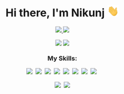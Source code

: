 <h1 align="center">Hi there, I'm Nikunj <img src="https://raw.githubusercontent.com/ABSphreak/ABSphreak/master/gifs/Hi.gif" height="30" /></h1>
<p align='center'>
  <a href="https://www.instagram.com/nikunjmathur08/">
    <img src="https://img.shields.io/badge/instagram-%23E4405F.svg?&style=for-the-badge&logo=instagram&logoColor=white" />        
  </a>
  <a href="https://www.linkedin.com/in/nikunjmathur08/">
    <img src="https://img.shields.io/badge/LinkedIn-0077B5?style=for-the-badge&logo=linkedin&logoColor=white" />
  </a>
</p>

<p align='center'>
  <img align="center" src="https://github-readme-stats.vercel.app/api?username=nikunjmathur08&show_icons=true&count_private=true&theme=noctis_minimus&cache_bust=1" height="150"/>
  <img align="center" src="https://github-readme-stats.vercel.app/api/top-langs/?username=nikunjmathur08&layout=compact&theme=noctis_minimus" height="150" />
</p>

<h3 align="center">My Skills:</h3>
<p align="center">
  <!--HTML-->
  <a href="https://github.com/nikunjmathur08"><img src="https://img.shields.io/badge/html5%20-%23E34F26.svg?&style=for-the-badge&logo=html5&logoColor=white"></a>&nbsp;
  <!--CSS-->
  <a href="https://github.com/nikunjmathur08"><img src="https://img.shields.io/badge/css3%20-%231572B6.svg?&style=for-the-badge&logo=css3&logoColor=white"></a>&nbsp;
  <!--JavaScript-->
  <a href="https://github.com/nikunjmathur08"><img src="https://img.shields.io/badge/javascript%20-%23323330.svg?&style=for-the-badge&logo=javascript&logoColor=%23F7DF1E"></a>&nbsp;
  <!--TypeScript-->
  <a href="https://github.com/nikunjmathur08"><img src="https://img.shields.io/badge/typescript%20-%23323330.svg?&style=for-the-badge&logo=typescript&logoColor=blue"></a>&nbsp;
  <!--React-->
  <a href="https://github.com/nikunjmathur08"><img src="https://img.shields.io/badge/react%20-%23323330.svg?&style=for-the-badge&logo=react&logoColor=%61dbfb"></a>&nbsp;
  <!--MongoDB-->
  <a href="https://github.com/nikunjmathur08"><img src="https://img.shields.io/badge/mongodb%20-%23323330.svg?&style=for-the-badge&logo=mongodb&logoColor=%61dbfb"></a>&nbsp;
  <!--Express-->
  <a href="https://github.com/nikunjmathur08"><img src="https://img.shields.io/badge/express%20-%23323330.svg?&style=for-the-badge&logo=express&logoColor=%61dbfb"></a>&nbsp;
  <!--Python-->
  <a href="https://github.com/nikunjmathur08"><img src="https://img.shields.io/badge/python%20-%2314354C.svg?&style=for-the-badge&logo=python&logoColor=white"></a>&nbsp;
</p>

<p align='center'>
<a href="https://github.com/nikunjmathur08/not-RISK"><img align="center" src="https://github-readme-stats.vercel.app/api/pin/?username=nikunjmathur08&repo=not-RISK&theme=noctis_minimus" /></a>&nbsp; 
<a href="https://github.com/nikunjmathur08/evinco"><img align="center" src="https://github-readme-stats.vercel.app/api/pin/?username=nikunjmathur08&repo=evinco&theme=noctis_minimus" /></a>
</p>
